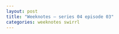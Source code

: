 ```yaml
---
layout: post
title: "Weeknotes – series 04 episode 03"
categories: weeknotes swirrl
---
```


<p class="lede"></p>